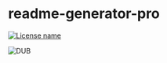 # readme-generator-pro


[![License name](https://img.shields.io/badge/License-Apache_2.0-blue.svg)](https://opensource.org/licenses/Apache-2.0)

![DUB](https://img.shields.io/dub/l/readme-generator-pro)
